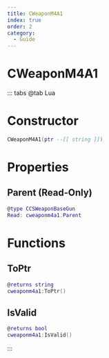 ```yaml
---
title: CWeaponM4A1
index: true
order: 2
category:
  - Guide
---
```


# CWeaponM4A1

::: tabs
@tab Lua
# Constructor
```lua
CWeaponM4A1(ptr --[[ string ]])
```
# Properties
## Parent (Read-Only)
```lua
@type CCSWeaponBaseGun
Read: cweaponm4a1.Parent
```
# Functions
## ToPtr
```lua
@returns string
cweaponm4a1:ToPtr()
```
## IsValid
```lua
@returns bool
cweaponm4a1:IsValid()
```

:::